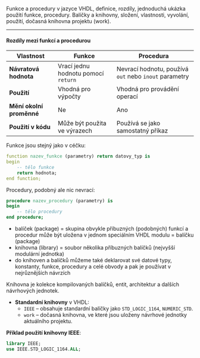 Funkce a procedury v jazyce VHDL, definice, rozdíly, jednoduchá ukázka použití funkce, procedury. Balíčky a knihovny, složení, vlastnosti, vyvolání, použití, dočasná knihovna projektu (work).

---

#### Rozdíly mezi funkcí a procedurou

| **Vlastnost**            | **Funkce**                          | **Procedura**                                         |
| ------------------------ | ----------------------------------- | ----------------------------------------------------- |
| **Návratová hodnota**    | Vrací jednu hodnotu pomocí `return` | Nevrací hodnotu, používá `out` nebo `inout` parametry |
| **Použití**              | Vhodná pro výpočty                  | Vhodná pro provádění operací                          |
| **Mění okolní proměnné** | Ne                                  | Ano                                                   |
| **Použití v kódu**       | Může být použita ve výrazech        | Používá se jako samostatný příkaz                     |
Funkce jsou stejný jako v céčku:
```vhdl
function nazev_funkce (parametry) return datovy_typ is
begin
    -- tělo funkce
    return hodnota;
end function;
```
Procedury, podobný ale nic nevrací:
```vhdl
procedure nazev_procedury (parametry) is
begin
    -- tělo procedury
end procedure;
```
- balíček (package) = skupina obvykle příbuzných (podobných) funkcí a procedur může být uložena v jednom speciálním VHDL modulu = balíčku (package) 
- knihovna (library) = soubor několika příbuzných balíčků (nejvyšší modulární jednotka) 
- do knihoven a balíčků můžeme také deklarovat své datové typy, konstanty, funkce, procedury a celé obvody a pak je používat v nejrůznějších návrzích

Knihovna je kolekce kompilovaných balíčků, entit, architektur a dalších návrhových jednotek.

- **Standardní knihovny** v VHDL:
    - `IEEE` – obsahuje standardní balíčky jako `STD_LOGIC_1164`, `NUMERIC_STD`.
    - `work` – dočasná knihovna, ve které jsou uloženy návrhové jednotky aktuálního projektu.

**Příklad použití knihovny IEEE**:
```vhdl
library IEEE; 
use IEEE.STD_LOGIC_1164.ALL;
```